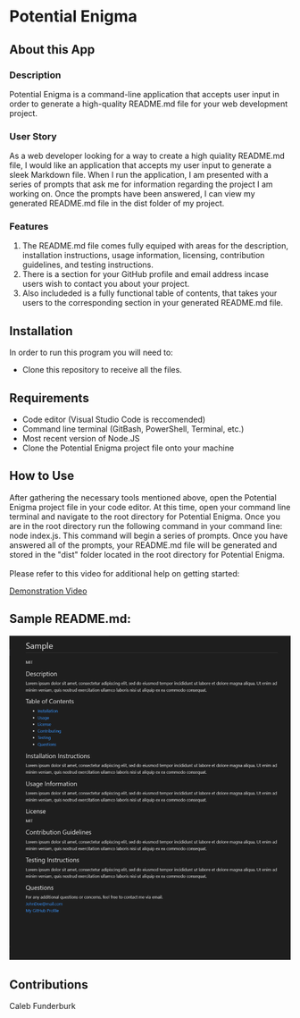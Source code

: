 # Potential Enigma

## About this App

### Description

Potential Enigma is a command-line application that accepts user input in order to generate a high-quality README.md file for your web development project.

### User Story

As a web developer looking for a way to create a high quiality README.md file, I would like an application that accepts my user input to generate a sleek Markdown file. When I run the application, I am presented with a series of prompts that ask me for information regarding the project I am working on. Once the prompts have been answered, I can view my generated README.md file in the dist folder of my project.

### Features

1. The README.md file comes fully equiped with areas for the description, installation instructions, usage information, licensing, contribution guidelines, and testing instructions.
2. There is a section for your GitHub profile and email address incase users wish to contact you about your project.
3. Also includeded is a fully functional table of contents, that takes your users to the corresponding section in your generated README.md file.

## Installation

In order to run this program you will need to:

* Clone this repository to receive all the files.

## Requirements

- Code editor (Visual Studio Code is reccomended)
- Command line terminal (GitBash, PowerShell, Terminal, etc.)
- Most recent version of Node.JS
- Clone the Potential Enigma project file onto your machine

## How to Use

After gathering the necessary tools mentioned above, open the Potential Enigma project file in your code editor. At this time, open your command line terminal and navigate to the root directory for Potential Enigma. Once you are in the root directory run the following command in your command line: node index.js. This command will begin a series of prompts. Once you have answered all of the prompts, your README.md file will be generated and stored in the "dist" folder located in the root directory for Potential Enigma.
<br/>
<br/>
Please refer to this video for additional help on getting started:

<a href="https://www.youtube.com/watch?v=lLnsE5pB2cg" target="_blank">Demonstration Video</a>

## Sample README.md:

![Screenshot of Sample README.md](./images/sample.png)

## Contributions

Caleb Funderburk
